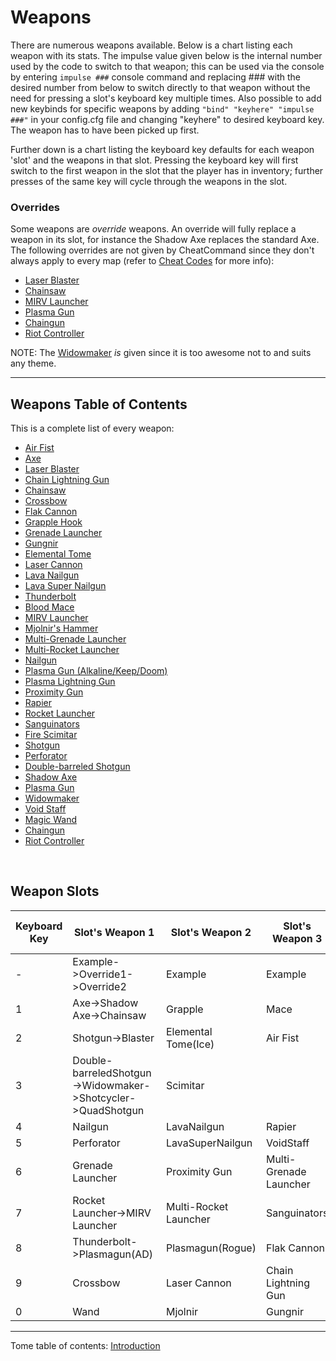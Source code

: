 # Weapons
There are numerous weapons available.  Below is a chart listing each weapon
with its stats.  The impulse value given below is the internal number used by
the code to switch to that weapon; this can be used via the console by entering
`impulse ###` console command and replacing \### with the desired number from
below to switch directly to that weapon without the need for pressing a slot's
keyboard key multiple times.  Also possible to add new keybinds for specific
weapons by adding `"bind" "keyhere" "impulse ###"` in your config.cfg file and
changing "keyhere" to desired keyboard key.  The weapon has to have been picked
up first.

Further down is a chart listing the keyboard key defaults for each weapon 'slot'
and the weapons in that slot.  Pressing the keyboard key will first switch to
the first weapon in the slot that the player has in inventory; further presses
of the same key will cycle through the weapons in the slot.

### Overrides

Some weapons are _override_ weapons.  An override will fully replace a weapon
in its slot, for instance the Shadow Axe replaces the standard Axe.  The
following overrides are not given by CheatCommand since they don't always apply
to every map (refer to [Cheat Codes](8.5-Cheat-Codes.md) for more info):
* [Laser Blaster](3.3-weapon_blaster.md)
* [Chainsaw](3.5-weapon_chainsaw.md)
* [MIRV Launcher](3.17-weapon_mirv.md)
* [Plasma Gun](3.32-weapon_upgrade_lg.md)
* [Chaingun](3.36-weapon_zerchain.md)
* [Riot Controller](3.37-weapon_zershot.md)

NOTE: The [Widowmaker](3.33-weapon_upgrade_ssg.md) _is_ given since it is too
awesome not to and suits any theme.

---

## Weapons Table of Contents
This is a complete list of every weapon:

* [Air Fist](3.1-weapon_airgun.md)
* [Axe](3.2-weapon_axe.md)
* [Laser Blaster](3.3-weapon_blaster.md)
* [Chain Lightning Gun](3.4-weapon_chain_lightning.md)
* [Chainsaw](3.5-weapon_chainsaw.md)
* [Crossbow](3.6-weapon_crossbow.md)
* [Flak Cannon](3.7-weapon_flak.md)
* [Grapple Hook](3.8-weapon_grapple.md)
* [Grenade Launcher](3.9-weapon_grenadelauncher.md)
* [Gungnir](3.10-weapon_gungnir.md)
* [Elemental Tome](3.11-weapon_ice.md)
* [Laser Cannon](3.12-weapon_laser_gun.md)
* [Lava Nailgun](3.13-weapon_lava_nailgun.md)
* [Lava Super Nailgun](3.14-weapon_lava_super_nailgun.md)
* [Thunderbolt](3.15-weapon_lightning.md)
* [Blood Mace](3.16-weapon_mace.md)
* [MIRV Launcher](3.17-weapon_mirv.md)
* [Mjolnir's Hammer](3.18-weapon_mjolnir.md)
* [Multi-Grenade Launcher](3.19-weapon_multi_grenade.md)
* [Multi-Rocket Launcher](3.20-weapon_multi_rocket.md)
* [Nailgun](3.21-weapon_nailgun.md)
* [Plasma Gun (Alkaline/Keep/Doom)](3.22-weapon_plasmagun.md)
* [Plasma Lightning Gun](3.23-weapon_plasmalightning.md)
* [Proximity Gun](3.24-weapon_proximity_gun.md)
* [Rapier](3.25-weapon_rapier.md)
* [Rocket Launcher](3.26-weapon_rocketlauncher.md)
* [Sanguinators](3.27-weapon_sanguinators.md)
* [Fire Scimitar](3.28-weapon_scimitar.md)
* [Shotgun](3.29-weapon_shotgun.md)
* [Perforator](3.30-weapon_supernailgun.md)
* [Double-barreled Shotgun](3.31-weapon_supershotgun.md)
* [Shadow Axe](3.32-weapon_upgrade_axe.md)
* [Plasma Gun](3.33-weapon_upgrade_lg.md)
* [Widowmaker](3.34-weapon_upgrade_ssg.md)
* [Void Staff](3.35-weapon_voidstaff.md)
* [Magic Wand](3.36-weapon_wand.md)
* [Chaingun](3.37-weapon_zerchain.md)
* [Riot Controller](3.38-weapon_zershot.md)



<br />

## Weapon Slots
|Keyboard Key|Slot's Weapon 1|Slot's Weapon 2|Slot's Weapon 3|Slot's Weapon 4|
|---|---|---|---|---|
|-|Example->Override1->Override2|Example|Example|Unused|
|1|Axe->Shadow Axe->Chainsaw|Grapple|Mace||
|2|Shotgun->Blaster|Elemental Tome(Ice)|Air Fist||
|3|Double-barreledShotgun->Widowmaker->Shotcycler->QuadShotgun|Scimitar|||
|4|Nailgun|LavaNailgun|Rapier||
|5|Perforator|LavaSuperNailgun|VoidStaff||
|6|Grenade Launcher|Proximity Gun|Multi-Grenade Launcher||
|7|Rocket Launcher->MIRV Launcher|Multi-Rocket Launcher|Sanguinators||
|8|Thunderbolt->Plasmagun(AD)|Plasmagun(Rogue)|Flak Cannon||
|9|Crossbow|Laser Cannon|Chain Lightning Gun||
|0|Wand|Mjolnir|Gungnir||

-------------------------------------------------------------------------------
Tome table of contents: [Introduction](1.0-Introduction.md)